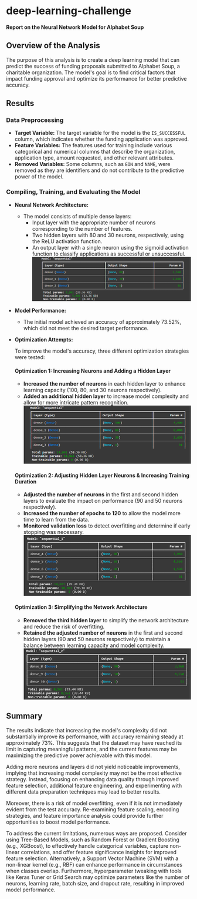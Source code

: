 # deep-learning-challenge

**Report on the Neural Network Model for Alphabet Soup**

## Overview of the Analysis
The purpose of this analysis is to create a deep learning model that can predict the success of funding proposals submitted to Alphabet Soup, a charitable organization. The model's goal is to find critical factors that impact funding approval and optimize its performance for better predictive accuracy.

## Results
### Data Preprocessing
- **Target Variable:** The target variable for the model is the `IS_SUCCESSFUL` column, which indicates whether the funding application was approved.
- **Feature Variables:** The features used for training include various categorical and numerical columns that describe the organization, application type, amount requested, and other relevant attributes.
- **Removed Variables:** Some columns, such as `EIN` and `NAME`, were removed as they are identifiers and do not contribute to the predictive power of the model.

### Compiling, Training, and Evaluating the Model
- **Neural Network Architecture:**
  - The model consists of multiple dense layers:
    - Input layer with the appropriate number of neurons corresponding to the number of features.
    - Two hidden layers with 80 and 30 neurons, respectively, using the ReLU activation function.
    - An output layer with a single neuron using the sigmoid activation function to classify applications as successful or unsuccessful.
    ![alt text](Images/image.png)
- **Model Performance:**
  - The initial model achieved an accuracy of approximately 73.52%, which did not meet the desired target performance.

- **Optimization Attempts:**

    To improve the model's accuracy, three different optimization strategies were tested:  

    #### **Optimization 1: Increasing Neurons and Adding a Hidden Layer**  
    - **Increased the number of neurons** in each hidden layer to enhance learning capacity (100, 80, and 30 neurons respectively).  
    - **Added an additional hidden layer** to increase model complexity and allow for more intricate pattern recognition.  
    ![alt text](Images/image-1.png)

    #### **Optimization 2: Adjusting Hidden Layer Neurons & Increasing Training Duration**  
    - **Adjusted the number of neurons** in the first and second hidden layers to evaluate the impact on performance (90 and 50 neurons respectively).
    - **Increased the number of epochs to 120** to allow the model more time to learn from the data.  
    - **Monitored validation loss** to detect overfitting and determine if early stopping was necessary. 
    ![alt text](Images/image-2.png) 

    #### **Optimization 3: Simplifying the Network Architecture**  
    - **Removed the third hidden layer** to simplify the network architecture and reduce the risk of overfitting.
    - **Retained the adjusted number of neurons** in the first and second hidden layers (90 and 50 neurons respectively) to maintain a balance between learning capacity and model complexity.
    ![alt text](Images/image-3.png)

## Summary
The results indicate that increasing the model's complexity did not substantially improve its performance, with accuracy remaining steady at approximately 73%. This suggests that the dataset may have reached its limit in capturing meaningful patterns, and the current features may be maximizing the predictive power achievable with this model.

Adding more neurons and layers did not yield noticeable improvements, implying that increasing model complexity may not be the most effective strategy. Instead, focusing on enhancing data quality through improved feature selection, additional feature engineering, and experimenting with different data preparation techniques may lead to better results.

Moreover, there is a risk of model overfitting, even if it is not immediately evident from the test accuracy. Re-examining feature scaling, encoding strategies, and feature importance analysis could provide further opportunities to boost model performance.

To address the current limitations, numerous ways are proposed. Consider using Tree-Based Models, such as Random Forest or Gradient Boosting (e.g., XGBoost), to effectively handle categorical variables, capture non-linear correlations, and offer feature significance insights for improved feature selection. Alternatively, a Support Vector Machine (SVM) with a non-linear kernel (e.g., RBF) can enhance performance in circumstances when classes overlap. Furthermore, hyperparameter tweaking with tools like Keras Tuner or Grid Search may optimize parameters like the number of neurons, learning rate, batch size, and dropout rate, resulting in improved model performance.
